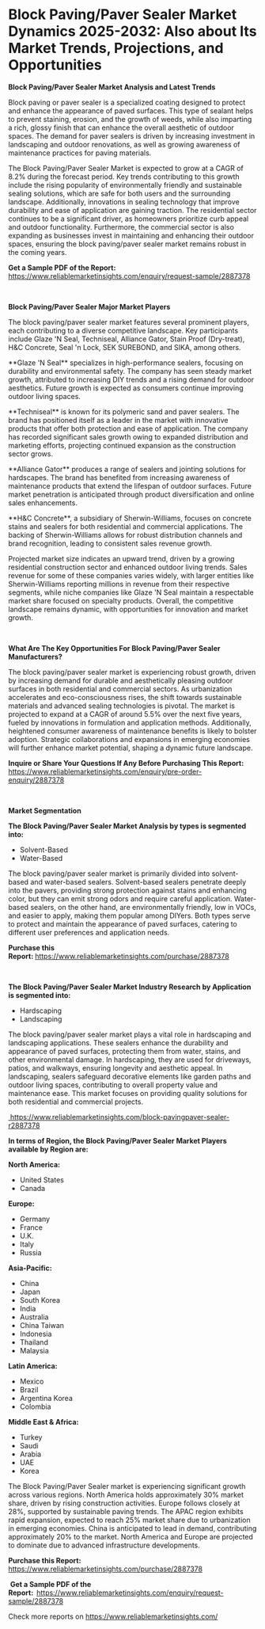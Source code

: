 <p><h1>Block Paving/Paver Sealer Market Dynamics 2025-2032: Also about Its Market Trends, Projections, and Opportunities</h1></p><p><strong>Block Paving/Paver Sealer Market Analysis and Latest Trends</strong></p>
<p><p>Block paving or paver sealer is a specialized coating designed to protect and enhance the appearance of paved surfaces. This type of sealant helps to prevent staining, erosion, and the growth of weeds, while also imparting a rich, glossy finish that can enhance the overall aesthetic of outdoor spaces. The demand for paver sealers is driven by increasing investment in landscaping and outdoor renovations, as well as growing awareness of maintenance practices for paving materials.</p><p>The Block Paving/Paver Sealer Market is expected to grow at a CAGR of 8.2% during the forecast period. Key trends contributing to this growth include the rising popularity of environmentally friendly and sustainable sealing solutions, which are safe for both users and the surrounding landscape. Additionally, innovations in sealing technology that improve durability and ease of application are gaining traction. The residential sector continues to be a significant driver, as homeowners prioritize curb appeal and outdoor functionality. Furthermore, the commercial sector is also expanding as businesses invest in maintaining and enhancing their outdoor spaces, ensuring the block paving/paver sealer market remains robust in the coming years.</p></p>
<p><strong>Get a Sample PDF of the Report:&nbsp;</strong> <a href="https://www.reliablemarketinsights.com/enquiry/request-sample/2887378?utm_campaign=3268&utm_medium=2&utm_source=Github&utm_content=ia&utm_term=14032025&utm_id=block-pavingpaver-sealer">https://www.reliablemarketinsights.com/enquiry/request-sample/2887378</a></p>
<p>&nbsp;</p>
<p><strong>Block Paving/Paver Sealer Major Market Players</strong></p>
<p><p>The block paving/paver sealer market features several prominent players, each contributing to a diverse competitive landscape. Key participants include Glaze 'N Seal, Techniseal, Alliance Gator, Stain Proof (Dry-treat), H&C Concrete, Seal 'n Lock, SEK SUREBOND, and SIKA, among others.</p><p>**Glaze 'N Seal** specializes in high-performance sealers, focusing on durability and environmental safety. The company has seen steady market growth, attributed to increasing DIY trends and a rising demand for outdoor aesthetics. Future growth is expected as consumers continue improving outdoor living spaces.</p><p>**Techniseal** is known for its polymeric sand and paver sealers. The brand has positioned itself as a leader in the market with innovative products that offer both protection and ease of application. The company has recorded significant sales growth owing to expanded distribution and marketing efforts, projecting continued expansion as the construction sector grows.</p><p>**Alliance Gator** produces a range of sealers and jointing solutions for hardscapes. The brand has benefited from increasing awareness of maintenance products that extend the lifespan of outdoor surfaces. Future market penetration is anticipated through product diversification and online sales enhancements.</p><p>**H&C Concrete**, a subsidiary of Sherwin-Williams, focuses on concrete stains and sealers for both residential and commercial applications. The backing of Sherwin-Williams allows for robust distribution channels and brand recognition, leading to consistent sales revenue growth.</p><p>Projected market size indicates an upward trend, driven by a growing residential construction sector and enhanced outdoor living trends. Sales revenue for some of these companies varies widely, with larger entities like Sherwin-Williams reporting millions in revenue from their respective segments, while niche companies like Glaze 'N Seal maintain a respectable market share focused on specialty products. Overall, the competitive landscape remains dynamic, with opportunities for innovation and market growth.</p></p>
<p>&nbsp;</p>
<p><strong>What Are The Key Opportunities For Block Paving/Paver Sealer Manufacturers?</strong></p>
<p><p>The block paving/paver sealer market is experiencing robust growth, driven by increasing demand for durable and aesthetically pleasing outdoor surfaces in both residential and commercial sectors. As urbanization accelerates and eco-consciousness rises, the shift towards sustainable materials and advanced sealing technologies is pivotal. The market is projected to expand at a CAGR of around 5.5% over the next five years, fueled by innovations in formulation and application methods. Additionally, heightened consumer awareness of maintenance benefits is likely to bolster adoption. Strategic collaborations and expansions in emerging economies will further enhance market potential, shaping a dynamic future landscape.</p></p>
<p><strong>Inquire or Share Your Questions If Any Before Purchasing This Report:</strong> <a href="https://www.reliablemarketinsights.com/enquiry/pre-order-enquiry/2887378?utm_campaign=3268&utm_medium=2&utm_source=Github&utm_content=ia&utm_term=14032025&utm_id=block-pavingpaver-sealer">https://www.reliablemarketinsights.com/enquiry/pre-order-enquiry/2887378</a></p>
<p>&nbsp;</p>
<p><strong>Market Segmentation</strong></p>
<p><strong>The Block Paving/Paver Sealer Market Analysis by types is segmented into:</strong></p>
<p><ul><li>Solvent-Based</li><li>Water-Based</li></ul></p>
<p><p>The block paving/paver sealer market is primarily divided into solvent-based and water-based sealers. Solvent-based sealers penetrate deeply into the pavers, providing strong protection against stains and enhancing color, but they can emit strong odors and require careful application. Water-based sealers, on the other hand, are environmentally friendly, low in VOCs, and easier to apply, making them popular among DIYers. Both types serve to protect and maintain the appearance of paved surfaces, catering to different user preferences and application needs.</p></p>
<p><strong>Purchase this Report:&nbsp;</strong><a href="https://www.reliablemarketinsights.com/purchase/2887378?utm_campaign=3268&utm_medium=2&utm_source=Github&utm_content=ia&utm_term=14032025&utm_id=block-pavingpaver-sealer">https://www.reliablemarketinsights.com/purchase/2887378</a></p>
<p>&nbsp;</p>
<p><strong>The Block Paving/Paver Sealer Market Industry Research by Application is segmented into:</strong></p>
<p><ul><li>Hardscaping</li><li>Landscaping</li></ul></p>
<p><p>The block paving/paver sealer market plays a vital role in hardscaping and landscaping applications. These sealers enhance the durability and appearance of paved surfaces, protecting them from water, stains, and other environmental damage. In hardscaping, they are used for driveways, patios, and walkways, ensuring longevity and aesthetic appeal. In landscaping, sealers safeguard decorative elements like garden paths and outdoor living spaces, contributing to overall property value and maintenance ease. This market focuses on providing quality solutions for both residential and commercial projects.</p></p>
<p><a href="https://www.reliablemarketinsights.com/block-pavingpaver-sealer-r2887378?utm_campaign=3268&utm_medium=2&utm_source=Github&utm_content=ia&utm_term=14032025&utm_id=block-pavingpaver-sealer">&nbsp;https://www.reliablemarketinsights.com/block-pavingpaver-sealer-r2887378</a></p>
<p><strong>In terms of Region, the Block Paving/Paver Sealer Market Players available by Region are:</strong></p>
<p>
    <p> <strong> North America: </strong>
        <ul>
            <li>United States</li>
            <li>Canada</li>
        </ul>
        </p> 
    <p> <strong> Europe: </strong>
        <ul>
            <li>Germany</li>
            <li>France</li>
            <li>U.K.</li>
            <li>Italy</li>
            <li>Russia</li>
        </ul>
        </p> 
    <p> <strong> Asia-Pacific: </strong>
        <ul>
            <li>China</li>
            <li>Japan</li>
            <li>South Korea</li>
            <li>India</li>
            <li>Australia</li>
            <li>China Taiwan</li>
            <li>Indonesia</li>
            <li>Thailand</li>
            <li>Malaysia</li>
        </ul>
        </p> 
    <p> <strong> Latin America: </strong>
        <ul>
            <li>Mexico</li>
            <li>Brazil</li>
            <li>Argentina Korea</li>
            <li>Colombia</li>
        </ul>
        </p> 
    <p> <strong> Middle East & Africa: </strong>
        <ul>
            <li>Turkey</li>
            <li>Saudi</li>
            <li>Arabia</li>
            <li>UAE</li>
            <li>Korea</li>
        </ul>
    </p>
    </p>
<p><p>The Block Paving/Paver Sealer market is experiencing significant growth across various regions. North America holds approximately 30% market share, driven by rising construction activities. Europe follows closely at 28%, supported by sustainable paving trends. The APAC region exhibits rapid expansion, expected to reach 25% market share due to urbanization in emerging economies. China is anticipated to lead in demand, contributing approximately 20% to the market. North America and Europe are projected to dominate due to advanced infrastructure developments.</p></p>
<p><strong>Purchase this Report: </strong><a href="https://www.reliablemarketinsights.com/purchase/2887378?utm_campaign=3268&utm_medium=2&utm_source=Github&utm_content=ia&utm_term=14032025&utm_id=block-pavingpaver-sealer">https://www.reliablemarketinsights.com/purchase/2887378</a></p>
<p>&nbsp;<strong>Get a Sample PDF of the Report:&nbsp;&nbsp;</strong><a href="https://www.reliablemarketinsights.com/enquiry/request-sample/2887378?utm_campaign=3268&utm_medium=2&utm_source=Github&utm_content=ia&utm_term=14032025&utm_id=block-pavingpaver-sealer">https://www.reliablemarketinsights.com/enquiry/request-sample/2887378</a></p>
<p><strong></strong></p>
<p>Check more reports on <a href="https://www.reliablemarketinsights.com/?utm_campaign=3268&utm_medium=2&utm_source=Github&utm_content=ia&utm_term=14032025&utm_id=block-pavingpaver-sealer">https://www.reliablemarketinsights.com/</a></p>